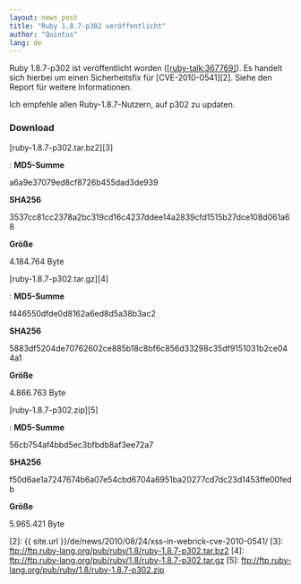 ```yaml
---
layout: news_post
title: "Ruby 1.8.7-p302 veröffentlicht"
author: "Quintus"
lang: de
---
```


Ruby 1.8.7-p302 ist veröffentlicht worden ([\[ruby-talk:367769\]][1]).
Es handelt sich hierbei um einen Sicherheitsfix für [CVE-2010-0541][2].
Siehe den Report für weitere Informationen.

Ich empfehle allen Ruby-1.8.7-Nutzern, auf p302 zu updaten.

### Download

[ruby-1.8.7-p302.tar.bz2][3]

: **MD5-Summe**

  a6a9e37079ed8cf8726b455dad3de939

  **SHA256**

  3537cc81cc2378a2bc319cd16c4237ddee14a2839cfd1515b27dce108d061a68

  **Größe**

  4\.184.764 Byte

[ruby-1.8.7-p302.tar.gz][4]

: **MD5-Summe**

  f446550dfde0d8162a6ed8d5a38b3ac2

  **SHA256**

  5883df5204de70762602ce885b18c8bf6c856d33298c35df9151031b2ce044a1

  **Größe**

  4\.866.763 Byte

[ruby-1.8.7-p302.zip][5]

: **MD5-Summe**

  56cb754af4bbd5ec3bfbdb8af3ee72a7

  **SHA256**

  f50d6ae1a7247674b6a07e54cbd6704a6951ba20277cd7dc23d1453ffe00fedb

  **Größe**

  5\.965.421 Byte



[1]: http://blade.nagaokaut.ac.jp/cgi-bin/scat.rb/ruby/ruby-talk/367769 
[2]: {{ site.url }}/de/news/2010/08/24/xss-in-webrick-cve-2010-0541/ 
[3]: ftp://ftp.ruby-lang.org/pub/ruby/1.8/ruby-1.8.7-p302.tar.bz2 
[4]: ftp://ftp.ruby-lang.org/pub/ruby/1.8/ruby-1.8.7-p302.tar.gz 
[5]: ftp://ftp.ruby-lang.org/pub/ruby/1.8/ruby-1.8.7-p302.zip 
